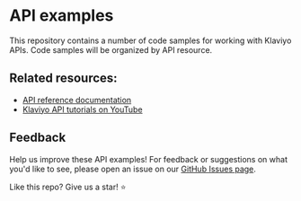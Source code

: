 # API examples

This repository contains a number of code samples for working with Klaviyo APIs. Code samples will be organized by API resource.

## Related resources:
- [API reference documentation](https://developers.klaviyo.com/en/reference/api_overview)
- [Klaviyo API tutorials on YouTube](https://www.youtube.com/playlist?list=PLHkNfHgtxcUanrkMnKPdkRzuWU7MGv_xM)

## Feedback
Help us improve these API examples! For feedback or suggestions on what you'd like to see, please open an issue on our [GitHub Issues page](https://github.com/klaviyo-labs/api-examples/issues).

Like this repo? Give us a star! ⭐
